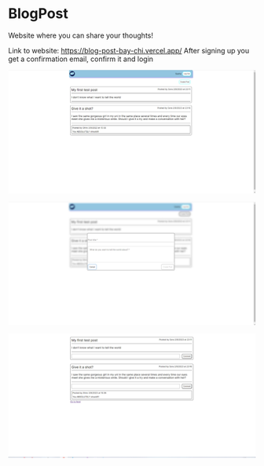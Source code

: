 # BlogPost
Website where you can share your thoughts!

Link to website: https://blog-post-bay-chi.vercel.app/
After signing up you get a confirmation email, confirm it and login

![Photo_1](frontend/images/photo1.jpg)

![Photo_2](frontend/images/photo2.jpg)

![Photo_3](frontend/images/photo3.jpg)
